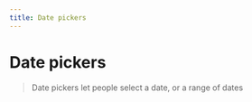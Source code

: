 ```yaml
---
title: Date pickers
---
```


# Date pickers

> Date pickers let people select a date, or a range of dates
